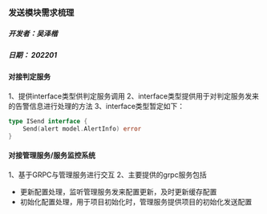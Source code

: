 ### 发送模块需求梳理
##### 开发者：吴泽楷
##### 日期： 202201

#### 对接判定服务

1、提供interface类型供判定服务调用
2、interface类型提供用于对判定服务发来的告警信息进行处理的方法
3、interface类型暂定如下：
```go
type ISend interface {
	Send(alert model.AlertInfo) error
}
```

#### 对接管理服务/服务监控系统
1、基于GRPC与管理服务进行交互
2、主要提供的grpc服务包括
- 更新配置处理，监听管理服务发来配置更新，及时更新缓存配置
- 初始化配置处理，用于项目初始化时，管理服务提供项目的初始化发送配置
